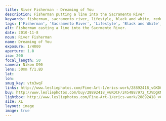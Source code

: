 ```yaml
---
title: River Fisherman - Dreaming of You
description: Fisherman putting a line into the Sacramento River
keywords: fisherman, sacramento river, lifestyle, black and white, redding, california
tags: ['Fisherman', 'Sacramento River', 'Lifestyle', 'Black and White', 'Redding', 'California']
alt: Fisherman casting a line into the Sacrmento River.
date: 2010-11-8
noun: River Fisherman
name: Dreaming of You
exposure: 1/4000
aperture: 1.8
iso: 200
focal_length: 50
camera: Nikon D90
lens: 50mm f/1.8D
lat: 
lon: 
smug_key: vtn3wqF
links: http://www.lesliephotos.com/Fine-Art-1/erics-work/28892418_vGKDCF#!i=2454887295&k=vtn3wqF&lb=1&s=A
buy: http://www.lesliephotos.com/buy/28892418_vGKDCF/2454887972_tJVDgKN/
lightbox: http://www.lesliephotos.com/Fine-Art-1/erics-work/28892418_vGKDCF#!i=2454887972&k=tJVDgKN&lb=1&s=A
size: XL
layout: image
image: true
---
```

